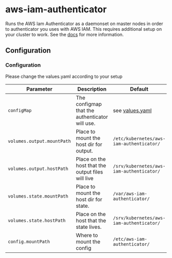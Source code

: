# aws-iam-authenticator

Runs the AWS Iam Authenticator as a daemonset on master nodes in order to authenticator you uses with AWS IAM.  This requires additional setup on your cluster to work.  See the [docs](https://github.com/kubernetes-sigs/aws-iam-authenticator) for more information.

## Configuration

### Configuration
Please change the values.yaml according to your setup

Parameter | Description | Default | Required
--- | --- | --- | ---
`configMap` | The configmap that the authenticator will use.  | see [values.yaml](values.yaml) | no
`volumes.output.mountPath` | Place to mount the host dir for output.  | `/etc/kubernetes/aws-iam-authenticator/` | yes
`volumes.output.hostPath` | Place on the host that the output files will live | `/srv/kubernetes/aws-iam-authenticator/` | yes
`volumes.state.mountPath` | Place to mount the host dir for state. | `/var/aws-iam-authenticator/` | yes
`volumes.state.hostPath` | Place on the host that the state lives. | `/srv/kubernetes/aws-iam-authenticator/` | yes
`config.mountPath` | Where to mount the config | `/etc/aws-iam-authenticator/` | yes
